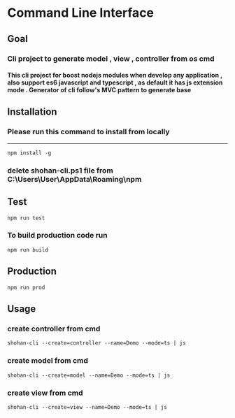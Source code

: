 # Command Line Interface

## Goal

### Cli project to generate model , view , controller from os cmd

#### This cli project for boost nodejs modules when develop any application , also support es6 javascript and typescript , as default it has js extension mode . Generator of cli follow's MVC pattern to generate base

<!-- ![alt text](./public/image1.png "Screenshot 1")![alt text](./public/image2.png "Screenshot 2")![alt text](./public/image3.png "Screenshot 3") -->

## Installation

### Please run this command to install from locally

<hr>

`npm install -g`

### delete shohan-cli.ps1 file from C:\Users\User\AppData\Roaming\npm

## Test

`npm run test`

### To build production code run

`npm run build`

## Production

`npm run prod`

## Usage

### create controller from cmd

`shohan-cli --create=controller --name=Demo --mode=ts | js`

### create model from cmd

`shohan-cli --create=model --name=Demo --mode=ts | js`

### create view from cmd

`shohan-cli --create=view --name=Demo --mode=ts | js`
